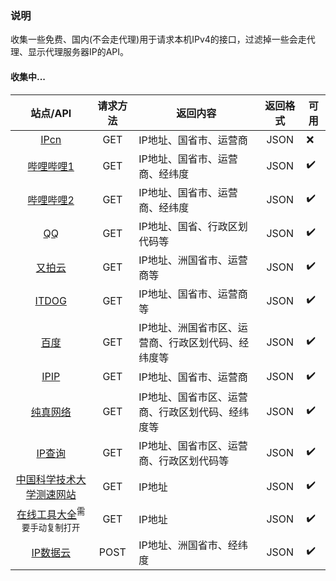 ### 说明
收集一些免费、国内(不会走代理)用于请求本机IPv4的接口，过滤掉一些会走代理、显示代理服务器IP的API。

#### 收集中...

|                                             站点/API                                             | 请求方法 |                    返回内容                    | 返回格式 | 可用 |
| :-----------------------------------------------------------------------------------------: | :------: | ---------------------------------------------- | :------: | ---- |
|                         [IPcn](https://ip.cn/api/index?ip=&type=0)                          |   GET    | IP地址、国省市、运营商                           |   JSON   | ❌  |
|             [哔哩哔哩1](https://api.live.bilibili.com/client/v1/Ip/getInfoNew)              |   GET    | IP地址、国省市、运营商、经纬度                    |   JSON   | ✔️   |
|       [哔哩哔哩2](https://api.live.bilibili.com/ip_service/v1/ip_service/get_ip_addr)       |   GET    | IP地址、国省市、运营商、经纬度                    |   JSON   | ✔️   |
|                          [QQ](https://r.inews.qq.com/api/ip2city)                           |   GET    | IP地址、国省、行政区划代码等                     |   JSON   | ✔️   |
|                     [又拍云](https://pubstatic.b0.upaiyun.com/?_upnode)                     |   GET    | IP地址、洲国省市、运营商等                       |   JSON   | ✔️   |
|                             [ITDOG](https://ipv4_ct.itdog.cn/)                              |   GET    | IP地址、国省市、运营商等                         |   JSON   | ✔️   |
|               [百度](https://qifu-api.baidubce.com/ip/local/geo/v1/district)                |   GET    | IP地址、洲国省市区、运营商、行政区划代码、经纬度等 |   JSON   | ✔️   |
|                             [IPIP](https://myip.ipip.net/json)                              |   GET    | IP地址、国省市、运营商                           |   JSON   | ✔️   |
|                    [纯真网络](https://www.cz88.net/api/cz88/ip/geo?ip=)                     |   GET    | IP地址、国省市区、运营商、行政区划代码、经纬度等   |   JSON   | ✔️   |
|                            [IP查询](https://2024.ipchaxun.com/)                             |   GET    | IP地址、国省市区、运营商、行政区划代码等          |   JSON   | ✔️   |
|            [中国科学技术大学测速网站](https://test.ustc.edu.cn/backend/getIP.php)            |   GET    | IP地址                                         |   JSON   | ✔️   |
| [在线工具大全](https://openapi.lddgo.net/base/gtool/api/v1/GetIp)<sup>需要手动复制打开</sup> |   GET    | IP地址                                         |   JSON   | ✔️   |
|                  [IP数据云](https://app.ipdatacloud.com/v1/ip_self_search)                  |   POST   | IP地址、洲国省市、经纬度                         |   JSON   | ✔️   |

